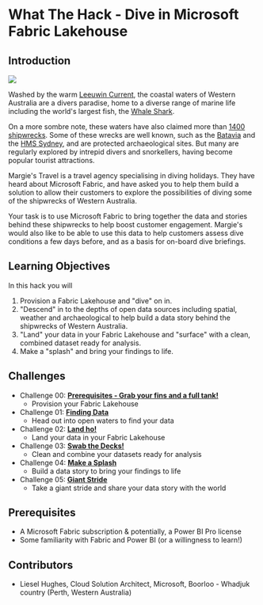 # What The Hack - Dive in Microsoft Fabric Lakehouse

## Introduction

![](Student/images/WTH.png)

 Washed by the warm [Leeuwin Current](https://en.wikipedia.org/wiki/Leeuwin_Current), the coastal waters of Western Australia are a divers paradise, home to a diverse range of marine life including the world's largest fish, the [Whale Shark](https://en.wikipedia.org/wiki/Whale_shark). 
 
 On a more sombre note, these waters have also claimed more than [1400 shipwrecks](https://en.wikipedia.org/wiki/Shipwrecks_of_Western_Australia). Some of these wrecks are well known, such as the [Batavia](https://en.wikipedia.org/wiki/Batavia_(ship)) and the [HMS Sydney](https://en.wikipedia.org/wiki/HMAS_Sydney_(D48)), and are protected archaeological sites. But many are regularly explored by intrepid divers and snorkellers, having become popular tourist attractions.

Margie's Travel is a travel agency specialising in diving holidays. They have heard about Microsoft Fabric, and have asked you to help them build a solution to allow their customers to explore the possibilities of diving some of the shipwrecks of Western Australia. 

 Your task is to use Microsoft Fabric to bring together the data and stories behind these shipwrecks to help boost customer engagement. Margie's would also like to be able to use this data to help customers assess dive conditions a few days before, and as a basis for on-board dive briefings.


## Learning Objectives

In this hack you will 

1. Provision a Fabric Lakehouse and "dive" on in. 
2. "Descend" in to the depths of open data sources including spatial, weather and archaeological to help build a data story behind the shipwrecks of Western Australia.
3. "Land" your data in your Fabric Lakehouse and "surface" with a clean, combined dataset ready for analysis.
4. Make a "splash" and bring your findings to life.

## Challenges

- Challenge 00: **[Prerequisites - Grab your fins and a full tank!](Student/Challenge-00.md)**
  - Provision your Fabric Lakehouse
- Challenge 01: **[Finding Data](Student/Challenge-01.md)**
  - Head out into open waters to find your data
- Challenge 02: **[Land ho!](Student/Challenge-02.md)**
  - Land your data in your Fabric Lakehouse
- Challenge 03: **[Swab the Decks!](Student/Challenge-03.md)**
  - Clean and combine your datasets ready for analysis
- Challenge 04: **[Make a Splash](Student/Challenge-04.md)**
  - Build a data story to bring your findings to life
- Challenge 05: **[Giant Stride](Student/Challenge-05.md)**
  - Take a giant stride and share your data story with the world

## Prerequisites

- A Microsoft Fabric subscription & potentially, a Power BI Pro license
- Some familiarity with Fabric and Power BI (or a willingness to learn!)

## Contributors

- Liesel Hughes, Cloud Solution Architect, Microsoft, Boorloo - Whadjuk country (Perth, Western Australia)
